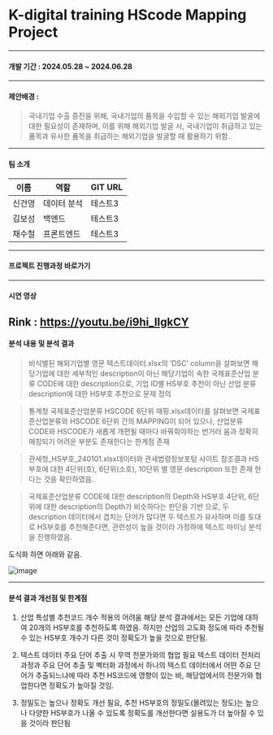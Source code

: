 # K-digital training HScode Mapping Project
---
#### 개발 기간 : **2024.05.28 ~ 2024.06.28**
 ---
#### 제안배경 :
 > 국내기업 수출 증진을 위해, 국내기업의 품목을 수입할 수 있는 해외기업 발굴에 대한 필요성이 존재하며, 이를 위해 해외기업 발굴 시, 국내기업이 취급하고 있는 품목과 유사한 품목을 취급하는 해외기업을 발굴할 때 활용하기 위함.
---
#### 팀 소개
|이름|역할|GIT URL|
|------|---|---|
|신건영|데이터 분석|테스트3|
|김보성|백엔드|테스트3|
|채수철|프론트엔드|테스트3|
---
#### 프로젝트 진행과정 바로가기
---
#### 시연 영상
Rink : https://youtu.be/i9hi_IIgkCY
---

#### 분석 내용 및 분석 결과
> 비식별된 해외기업별 영문 텍스트데이터.xlsx의 ‘DSC’ column을 살펴보면 
  해당기업에 대한 세부적인 description이 아닌 해당기업이 속한 국제표준산업
  분류 CODE에 대한 description으로, 기업 ID별 HS부호 추천이 아닌 산업 분류 
  description에 대한 HS부호 추천으로 문제 정의

> 통계청 국제표준산업분류 HSCODE 6단위 매핑.xlsx데이터를 살펴보면 
  국제표준산업분류와 HSCODE 6단위 간의 MAPPING이 되어 있으나, 
  산업분류 CODE와 HSCODE가 새롭게 개편될 때마다 바꿔줘야하는 번거러
  움과 정확히 매칭되기 어려운 부분도 존재한다는 한계점 존재

> 관세청_HS부호_240101.xlsx데이터와 관세법령정보포텅 사이트 참조결과 HS
  부호에 대한 4단위(호), 6단위(소호), 10단위 별 영문 description 또한 존재
  한다는 것을 확인하였음. 

> 국제표준산업분류 CODE에 대한 description의 Depth와
  HS부호 4단위, 6단위에 대한 description의 Depth가 비슷하다는 판단을 기반
  으로, 두 description 데이터에서 겹치는 단어가 많다면 두 텍스트가 유사하며 
  이를 토대로 HS부호를 추천해준다면, 관련성이 높을 것이라 가정하에 텍스트 
  마이닝 분석을 진행하였음.
  
  도식화 하면 아래와 같음.

![image](https://github.com/LinkDiscovery/HScodeMappingProject/assets/154401566/ff6b0df4-a68f-420e-9758-85943fd01d53)

---

#### 분석 결과 개선점 및 한계점

  1. 산업 특성별 추천코드 개수 적용의 어려움 
     해당 분석 결과에서는 모든 기업에 대하여 20개의 HS부호를 추천하도록 하였음. 하지만 산업의 고도화 정도에 따라 추천될 수 있는 HS부호 개수가 다른 것이 정확도가 높을 것으로 판단됨.
  
  2. 텍스트 데이터 주요 단어 추출 시 무역 전문가와의 협업 필요
     텍스트 데이터 전처리 과정과 주요 단어 추출 및 벡터화 과정에서 하나의 텍스트 데이터에서 어떤 주요 단어가 추출되느냐에 따라 추천 HS코드에 영향이 있는 바, 해당업에서의 전문가와 협업한다면 정확도가 높아질 것임. 

  3. 정밀도는 높으나 정확도 개선 필요, 
     추천 HS부호의 정밀도(몰려있는 정도)는 높으나 다양한 HS부호가 나올 수 있도록 정확도를 개선한다면 실용도가 더 높아질 수 있을 것이라 판단됨








  

